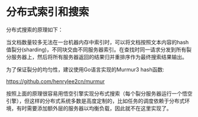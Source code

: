 分布式索引和搜索
===

分布式搜索的原理如下：

当文档数量较多无法在一台机器内存中索引时，可以将文档按照文本内容的hash值裂分(sharding)，不同块交由不同服务器索引。在查找时同一请求分发到所有裂分服务器上，然后将所有服务器返回的结果归并重排序作为最终搜索结果输出。

为了保证裂分的均匀性，建议使用Go语言实现的Murmur3 hash函数:

https://github.com/henrylee2cn/murmur

按照上面的原理很容易用悟空引擎实现分布式搜索（每个裂分服务器运行一个悟空引擎），但这样的分布式系统多数是高度定制的，比如任务的调度依赖于分布式环境，有时需要添加额外层的服务器以均衡负载，因此就不在这里实现了。
